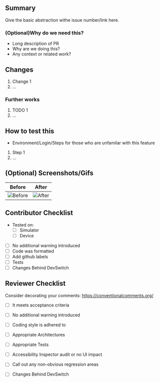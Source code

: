 ## Summary

Give the basic abstraction withe issue number/link here.

### (Optional)Why do we need this?
- Long description of PR
- Why are we doing this?
- Any context or related work?

## Changes
1. Change 1
1. ...

### Further works
1. TODO 1
1. ...

## How to test this
- Environment/Login/Steps for those who are unfamilar with this feature

1. Step 1
1. ...

## (Optional) Screenshots/Gifs

| Before | After |
| - | - |
| ![Before](pic_url) | ![After](pic_url) |


## Contributor Checklist

- Tested on:
    - [ ] Simulator
    - [ ] Device
- [ ] No additional warning introduced
- [ ] Code was formatted <!-- (Build in Xcode or manually run `Scripts/format.sh`) -->
- [ ] Add github labels
- [ ] Tests
- [ ] Changes Behind DevSwitch

## Reviewer Checklist

Consider decorating your comments: https://conventionalcomments.org/

- [ ] It meets acceptance criteria
- [ ] No additional warning introduced
- [ ] Coding style is adhered to
- [ ] Appropriate Architectures
- [ ] Appropriate Tests
- [ ] Accessibility Inspector audit or no UI impact
- [ ] Call out any non-obvious regression areas
- [ ] Changes Behind DevSwitch



